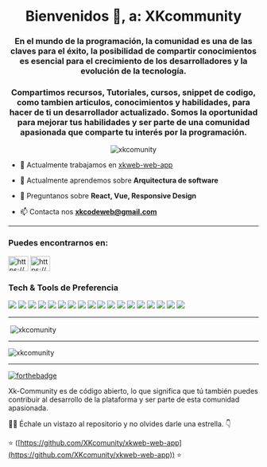 <h1 align="center">Bienvenidos 👋, a: XKcommunity</h1>

<h3 align="center">En el mundo de la programación, la comunidad es una de las claves para el éxito,
la posibilidad de compartir conocimientos  es esencial para el crecimiento de los desarrolladores y la evolución de la tecnología. </h3>

<h3 align="center">Compartimos recursos, Tutoriales, cursos, snippet de codigo, como tambien articulos,  conocimientos y habilidades, para hacer de ti un desarrollador actualizado. Somos la oportunidad para mejorar tus habilidades y ser parte de una comunidad apasionada que comparte tu interés por la programación. </h3>


<p align="center"> <img src="https://komarev.com/ghpvc/?username=xkcomunity&label=Profile%20views&color=0e75b6&style=flat" alt="xkcomunity" /> </p>

- 🔭 Actualmente trabajamos en [xkweb-web-app](https://github.com/XKcomunity/xkweb-web-app)

- 🌱 Actualmente aprendemos sobre **Arquitectura de software**

- 💬 Preguntanos sobre **React, Vue, Responsive Design**

- 📫 Contacta nos **xkcodeweb@gmail.com**

---

<h3 align="left">Puedes encontrarnos en:</h3>
<p align="left">
<a href="https://www.instagram.com/xkweb/" target="blank"><img align="center" src="https://raw.githubusercontent.com/rahuldkjain/github-profile-readme-generator/master/src/images/icons/Social/instagram.svg" alt="https://www.instagram.com/xkweb/" height="30" width="40" /></a>
<a href="https://www.youtube.com/c/xkweb/videos" target="blank"><img align="center" src="https://raw.githubusercontent.com/rahuldkjain/github-profile-readme-generator/master/src/images/icons/Social/youtube.svg" alt="https://www.youtube.com/c/xkweb/videos" height="30" width="40" /></a>
</p>

### Tech & Tools de Preferencia

<img src = "https://img.shields.io/badge/-HTML5-E34F26?style=flat&logo=html5&logoColor=white"> <img src = "https://img.shields.io/badge/-CSS3-1572B6?style=flat&logo=css3&logoColor=white">
<img src="https://img.shields.io/badge/-Bootstrap-563D7C?style=flat&logo=bootstrap&logoColor=white">
<img src="https://img.shields.io/badge/-JavaScript-eed718?style=flat&logo=javascript&logoColor=ffffff">
<img src="https://img.shields.io/badge/-Sass-cc6699?style=flat&logo=sass&logoColor=ffffff">
<img src="https://img.shields.io/badge/-React-000000?style=flat&logo=react&logoColor=00c8ff">
<img src="https://img.shields.io/badge/-MongoDB-4DB33D?style=flat&logo=mongodb&logoColor=FFFFFF">
<img src="https://img.shields.io/badge/-GraphQL-e535ab?style=flat&logo=graphql&logoColor=FFFFFF">
<img src="https://img.shields.io/badge/-Express.js-787878?style=flat">
<img src="https://img.shields.io/badge/-Node.js-3C873A?style=flat&logo=Node.js&logoColor=white">
<img src="https://img.shields.io/badge/-Firebase-FFA611?style=flat&logo=firebase&logoColor=FFFFFF">
<img src="http://img.shields.io/badge/-Google%20Cloud%20Platform-4285F4?style=flat&logo=google%20cloud&logoColor=white">
<img src="https://img.shields.io/badge/-Progressive Web Apps-5A0FC8?style=flat">
<img src="http://img.shields.io/badge/-Git-F1502F?style=flat&logo=git&logoColor=FFFFFF">
<img src="http://img.shields.io/badge/-Github-000000?style=flat&logo=github&logoColor=FFFFFF">
<img src="http://img.shields.io/badge/-VS%20Code-007ACC?style=flat&logo=visual%20studio%20code&logoColor=white">
<img src="http://img.shields.io/badge/-Heroku-430098?style=flat&logo=heroku&logoColor=white">
<img src="http://img.shields.io/badge/-Vercel-black?style=flat&logo=vercel&logoColor=white">

---


<p>&nbsp;<img align="center" src="https://github-readme-stats.vercel.app/api?username=xkcomunity&show_icons=true&locale=en" alt="xkcomunity" /></p>


---

<p><img align="center" src="https://github-readme-streak-stats.herokuapp.com/?user=xkcomunity&" alt="xkcomunity" /></p>

---


[![forthebadge](https://forthebadge.com/images/badges/built-with-love.svg)]([https://forthebadge.com](https://github.com/XKcomunity))

<p>Xk-Community es de código abierto, lo que significa que tú también puedes contribuir al desarrollo de la plataforma y ser parte de esta comunidad apasionada.  </p>
  
<p>👨‍💻 Échale un vistazo al repositorio y no olvides darle una estrella. 👇</p>

:star: ([https://github.com/XKcomunity/xkweb-web-app](https://github.com/XKcomunity/xkweb-web-app)) :star:
